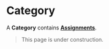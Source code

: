 # Category
A **Category** contains **[Assignments](assignment)**.

> This page is under construction.
